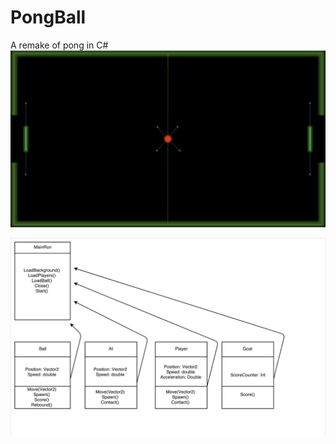 # PongBall
A remake of pong in C#
![](https://github.com/JacobTWeeDzYTweed/PongBall/blob/master/Code/PongExample.png)


![](https://github.com/JacobTWeeDzYTweed/PongBall/blob/master/Code/PongDiagram.png)

